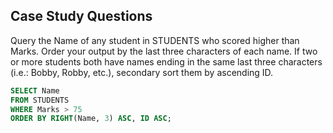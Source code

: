 ## Case Study Questions

Query the Name of any student in STUDENTS who scored higher than Marks. Order your output by the last three characters of each name.
If two or more students both have names ending in the same last three characters (i.e.: Bobby, Robby, etc.), secondary sort them by ascending ID.

````sql
SELECT Name
FROM STUDENTS
WHERE Marks > 75
ORDER BY RIGHT(Name, 3) ASC, ID ASC;
````
